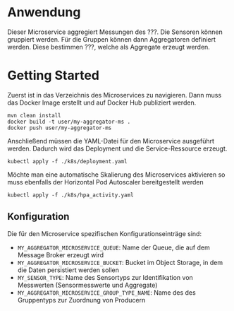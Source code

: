 # Anwendung
Dieser Microservice aggregiert Messungen des ???.
Die Sensoren können gruppiert werden. Für die Gruppen können dann Aggregatoren definiert werden. 
Diese bestimmen ???, welche als Aggregate erzeugt werden.

# Getting Started
Zuerst ist in das Verzeichnis des Microservices zu navigieren.
Dann muss das Docker Image erstellt und auf Docker Hub publiziert werden.
```
mvn clean install
docker build -t user/my-aggregator-ms .
docker push user/my-aggregator-ms
```
Anschließend müssen die YAML-Datei für den Microservice ausgeführt werden.
Dadurch wird das Deployment und die Service-Ressource erzeugt.
````
kubectl apply -f ./k8s/deployment.yaml
````
Möchte man eine automatische Skalierung des Microservices aktivieren so muss ebenfalls der Horizontal Pod Autoscaler bereitgestellt werden
````
kubectl apply -f ./k8s/hpa_activity.yaml
````

## Konfiguration
Die für den Microservice spezifischen Konfigurationseinträge sind:
* `MY_AGGREGATOR_MICROSERVICE_QUEUE`: Name der Queue, die auf dem Message Broker erzeugt wird
* `MY_AGGREGATOR_MICROSERVICE_BUCKET`: Bucket im Object Storage, in dem die Daten persistiert werden sollen
* `MY_SENSOR_TYPE`: Name des Sensortyps zur Identifikation von Messwerten (Sensormesswerte und Aggregate)
* `MY_AGGREGATOR_MICROSERVICE_GROUP_TYPE_NAME`: Name des des Gruppentyps zur Zuordnung von Producern